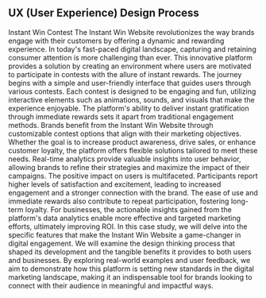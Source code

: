 ## UX (User Experience) Design Process

Instant Win Contest
The Instant Win Website revolutionizes the way brands engage with their customers by offering a dynamic and rewarding experience. In today's fast-paced digital landscape, capturing and retaining consumer attention is more challenging than ever. This innovative platform provides a solution by creating an environment where users are motivated to participate in contests with the allure of instant rewards.
The journey begins with a simple and user-friendly interface that guides users through various contests. Each contest is designed to be engaging and fun, utilizing interactive elements such as animations, sounds, and visuals that make the experience enjoyable. The platform's ability to deliver instant gratification through immediate rewards sets it apart from traditional engagement methods.
Brands benefit from the Instant Win Website through customizable contest options that align with their marketing objectives. Whether the goal is to increase product awareness, drive sales, or enhance customer loyalty, the platform offers flexible solutions tailored to meet these needs. Real-time analytics provide valuable insights into user behavior, allowing brands to refine their strategies and maximize the impact of their campaigns.
The positive impact on users is multifaceted. Participants report higher levels of satisfaction and excitement, leading to increased engagement and a stronger connection with the brand. The ease of use and immediate rewards also contribute to repeat participation, fostering long-term loyalty. For businesses, the actionable insights gained from the platform's data analytics enable more effective and targeted marketing efforts, ultimately improving ROI.
In this case study, we will delve into the specific features that make the Instant Win Website a game-changer in digital engagement. We will examine the design thinking process that shaped its development and the tangible benefits it provides to both users and businesses. By exploring real-world examples and user feedback, we aim to demonstrate how this platform is setting new standards in the digital marketing landscape, making it an indispensable tool for brands looking to connect with their audience in meaningful and impactful ways.
